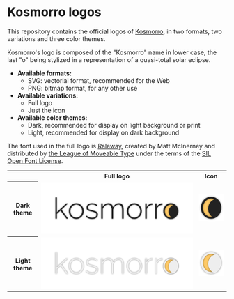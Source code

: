 # Kosmorro logos

This repository contains the official logos of [Kosmorro](http://kosmorro.space), in two formats, two variations and three color themes.

Kosmorro's logo is composed of the "Kosmorro" name in lower case, the last "o" being stylized in a representation of a quasi-total solar eclipse.

- **Available formats:**
    - SVG: vectorial format, recommended for the Web
    - PNG: bitmap format, for any other use
- **Available variations:**
    - Full logo
    - Just the icon
- **Available color themes:**
    - Dark, recommended for display on light background or print
    - Light, recommended for display on dark background

The font used in the full logo is [Raleway](https://www.theleagueofmoveabletype.com/raleway), created by Matt McInerney and distributed by [the League of Moveable Type](https://www.theleagueofmoveabletype.com) under the terms of the [SIL Open Font License](https://scripts.sil.org/cms/scripts/page.php?site_id=nrsi&id=OFL_web).

<table>
    <tr>
        <td></td>
        <th>Full logo</th>
        <th>Icon</th>
    </tr>
    <tr>
        <th>Dark theme</th>
        <td><img src="svg/kosmorro-logo.svg" alt="" />
        <td><img src="svg/kosmorro-icon.svg" alt="" />
    </tr>
    <tr>
        <th>Light theme</th>
        <td><img src="svg/kosmorro-logo-white.svg" alt="" />
        <td><img src="svg/kosmorro-icon-white.svg" alt="" />
    </tr>
</table>
